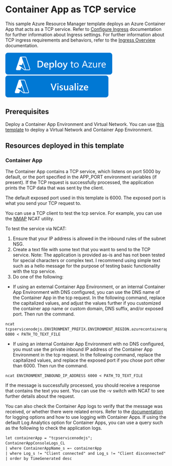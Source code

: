 # Container App as TCP service
This sample Azure Resource Manager template deploys an Azure Container App that acts as a TCP service. Refer to [Configure Ingress](https://learn.microsoft.com/azure/container-apps/ingress-how-to) documentation for further information about Ingress settings. For further information about TCP ingress requirements and behaviors, refer to the [Ingress Overview](https://learn.microsoft.com/azure/container-apps/ingress-overview#tcp) documentation. 

[![Deploy To Azure](https://raw.githubusercontent.com/Azure/azure-quickstart-templates/master/1-CONTRIBUTION-GUIDE/images/deploytoazure.svg?sanitize=true)](https://portal.azure.com/#create/Microsoft.Template/uri/https%3A%2F%2Fraw.githubusercontent.com%2Fazureossd%2FContainer-Apps%2Fmaster%2FTCP%2Fnodejs%2Ftcpservice%2Fdeploy%2Fazuredeploy.json)  [![Visualize](https://raw.githubusercontent.com/Azure/azure-quickstart-templates/master/1-CONTRIBUTION-GUIDE/images/visualizebutton.svg?sanitize=true)](http://armviz.io/#/?load=https%3A%2F%2Fraw.githubusercontent.com%2Fazureossd%2FContainer-Apps%2Fmaster%2FTCP%2Fnodejs%2Ftcpservice%2Fdeploy%2Fazuredeploy.json)

## Prerequisites
Deploy a Container App Environment and Virtual Network.
You can use [this template](https://github.com/azureossd/Container-Apps/tree/master/ContainerAppInVNET/deploy) to deploy a Virtual Network and Container App Environment.

## Resources deployed in this template
### Container App
The Container App contains a TCP service, which listens on port 5000 by default, or the port specified in the APP_PORT environment variables (if present).
If the TCP request is successfully processed, the application prints the TCP data that was sent by the client.

The default exposed port used in this template is 6000. The exposed port is what you send your TCP request to.

You can use a TCP client to test the tcp service. For example, you can use the [NMAP](https://nmap.org/dist/) NCAT utility.

To test the service via NCAT:
1. Ensure that your IP address is allowed in the inbound rules of the subnet NSG.
2. Create a text file with some text that you want to send to the TCP service. 
Note: The application is provided as-is and has not been tested for special characters or complex text. I recommend using simple text such as a hello message for the purpose of testing basic functionality with the tcp service.
3. Do one of the following:
- If using an external Container App Environment, or an internal Container App Environment with DNS configured, you can use the DNS name of the Container App in the tcp request. In the following command, replace the capitalized values, and adjust the values further if you customized the container app name or custom domain, DNS suffix, and/or exposed port. Then run the command.

```
ncat tcpservicenodejs.ENVIRONMENT_PREFIX.ENVIRONMENT_REGION.azurecontainerapps.io 6000 < PATH_TO_TEXT_FILE
```

- If using an internal Container App Environment with no DNS configured, you must use the private inbound IP address of the Container App Environment in the tcp request. In the following command, replace the capitalized values, and replace the exposed port if you chose port other than 6000. Then run the command.

```
ncat ENVIRONMENT_INBOUND_IP_ADDRESS 6000 < PATH_TO_TEXT_FILE
```

If the message is successfully processed, you should receive a response that contains the text you sent. You can use the -v switch with NCAT to see further details about the request.

You can also check the Container App logs to verify that the message was received, or whether there were related errors. Refer to the [documentation](https://learn.microsoft.com/en-us/azure/container-apps/log-options) for logging options and how to use logging with Container Apps. If using the default Log Analytics option for Container Apps, you can use a query such as the following to check the application logs.

```
let containerApp = "tcpservicenodejs";
ContainerAppConsoleLogs_CL
| where ContainerAppName_s =~ containerApp
| where Log_s != "Client connected" and Log_s != "Client disconnected"
| order by TimeGenerated desc
```